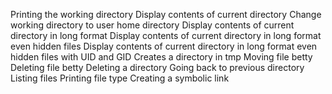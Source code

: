 Printing the working directory
Display contents of current directory
Change working directory to user home directory
Display contents of current directory in long format
Display contents of current directory in long format even hidden files
Display contents of current directory in long format even hidden files with UID and GID
Creates a directory in tmp
Moving file betty
Deleting file betty
Deleting a directory
Going back to previous directory
Listing files
Printing file type
Creating a symbolic link

